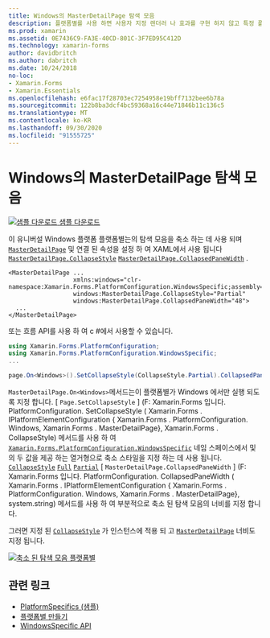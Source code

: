 ```yaml
---
title: Windows의 MasterDetailPage 탐색 모음
description: 플랫폼별를 사용 하면 사용자 지정 렌더러 나 효과를 구현 하지 않고 특정 플랫폼 에서만 사용할 수 있는 기능을 사용할 수 있습니다. 이 문서에서는 MasterDetailPage 탐색 모음을 축소 하는 Windows 플랫폼 관련 기능을 사용 하는 방법을 설명 합니다.
ms.prod: xamarin
ms.assetid: 0E7436C9-FA3E-40CD-801C-3F7ED95C412D
ms.technology: xamarin-forms
author: davidbritch
ms.author: dabritch
ms.date: 10/24/2018
no-loc:
- Xamarin.Forms
- Xamarin.Essentials
ms.openlocfilehash: e6fac17f28703ec7254958e19bff7132bee6b78a
ms.sourcegitcommit: 122b8ba3dcf4bc59368a16c44e71846b11c136c5
ms.translationtype: MT
ms.contentlocale: ko-KR
ms.lasthandoff: 09/30/2020
ms.locfileid: "91555725"
---
```

# <a name="masterdetailpage-navigation-bar-on-windows"></a>Windows의 MasterDetailPage 탐색 모음

[![샘플 다운로드](~/media/shared/download.png) 샘플 다운로드](https://docs.microsoft.com/samples/xamarin/xamarin-forms-samples/userinterface-platformspecifics)

이 유니버설 Windows 플랫폼 플랫폼별는의 탐색 모음을 축소 하는 데 사용 되며 [`MasterDetailPage`](xref:Xamarin.Forms.MasterDetailPage) 및 연결 된 속성을 설정 하 여 XAML에서 사용 됩니다 [`MasterDetailPage.CollapseStyle`](xref:Xamarin.Forms.PlatformConfiguration.WindowsSpecific.MasterDetailPage.CollapseStyleProperty) [`MasterDetailPage.CollapsedPaneWidth`](xref:Xamarin.Forms.PlatformConfiguration.WindowsSpecific.MasterDetailPage.CollapsedPaneWidthProperty) .

```xaml
<MasterDetailPage ...
                  xmlns:windows="clr-namespace:Xamarin.Forms.PlatformConfiguration.WindowsSpecific;assembly=Xamarin.Forms.Core"
                  windows:MasterDetailPage.CollapseStyle="Partial"
                  windows:MasterDetailPage.CollapsedPaneWidth="48">
  ...
</MasterDetailPage>

```

또는 흐름 API를 사용 하 여 c #에서 사용할 수 있습니다.

```csharp
using Xamarin.Forms.PlatformConfiguration;
using Xamarin.Forms.PlatformConfiguration.WindowsSpecific;
...

page.On<Windows>().SetCollapseStyle(CollapseStyle.Partial).CollapsedPaneWidth(148);
```

`MasterDetailPage.On<Windows>`메서드는이 플랫폼별가 Windows 에서만 실행 되도록 지정 합니다. [ `Page.SetCollapseStyle` ] (F: Xamarin.Forms 입니다. PlatformConfiguration. SetCollapseStyle ( Xamarin.Forms . IPlatformElementConfiguration { Xamarin.Forms . PlatformConfiguration. Windows, Xamarin.Forms . MasterDetailPage}, Xamarin.Forms . CollapseStyle) 메서드를 사용 하 여 [`Xamarin.Forms.PlatformConfiguration.WindowsSpecific`](xref:Xamarin.Forms.PlatformConfiguration.WindowsSpecific) 네임 스페이스에서 및의 두 값을 제공 하는 열거형으로 축소 스타일을 지정 하는 데 사용 됩니다. [`CollapseStyle`](xref:Xamarin.Forms.PlatformConfiguration.WindowsSpecific.CollapseStyle) [`Full`](xref:Xamarin.Forms.PlatformConfiguration.WindowsSpecific.CollapseStyle.Full) [`Partial`](xref:Xamarin.Forms.PlatformConfiguration.WindowsSpecific.CollapseStyle.Partial) [ `MasterDetailPage.CollapsedPaneWidth` ] (F: Xamarin.Forms 입니다. PlatformConfiguration. CollapsedPaneWidth ( Xamarin.Forms . IPlatformElementConfiguration { Xamarin.Forms . PlatformConfiguration. Windows, Xamarin.Forms . MasterDetailPage}, system.string) 메서드를 사용 하 여 부분적으로 축소 된 탐색 모음의 너비를 지정 합니다.

그러면 지정 된 [`CollapseStyle`](xref:Xamarin.Forms.PlatformConfiguration.WindowsSpecific.CollapseStyle) 가 인스턴스에 적용 되 고 [`MasterDetailPage`](xref:Xamarin.Forms.MasterDetailPage) 너비도 지정 됩니다.

[![축소 된 탐색 모음 플랫폼별](masterdetailpage-navigation-bar-images/collapsed-navigation-bar.png)](masterdetailpage-navigation-bar-images/collapsed-navigation-bar-large.png#lightbox "축소 된 탐색 모음 플랫폼별")

## <a name="related-links"></a>관련 링크

- [PlatformSpecifics (샘플)](/samples/xamarin/xamarin-forms-samples/userinterface-platformspecifics)
- [플랫폼별 만들기](~/xamarin-forms/platform/platform-specifics/index.md#creating-platform-specifics)
- [WindowsSpecific API](xref:Xamarin.Forms.PlatformConfiguration.WindowsSpecific)